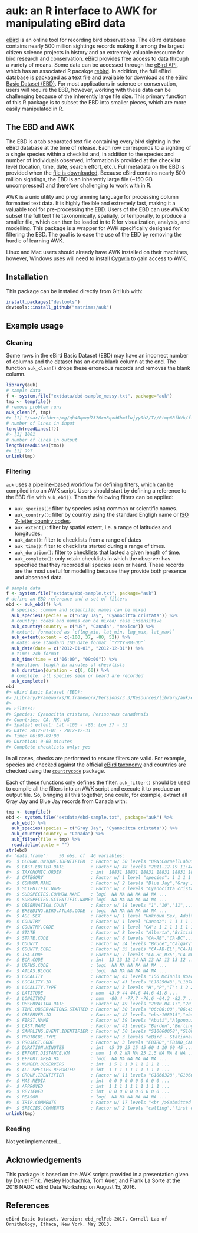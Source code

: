 
<!-- README.md is generated from README.Rmd. Please edit that file -->
auk: an R interface to AWK for manipulating eBird data
======================================================

[eBird](http://www.ebird.org) is an online tool for recording bird observations. The eBird database contains nearly 500 million sightings records making it among the largest citizen science projects in history and an extremely valuable resource for bird research and conservation. eBird provides free access to data through a variety of means. Some data can be accessed through the [eBird API](https://confluence.cornell.edu/display/CLOISAPI/eBird+API+1.1), which has an associated R pacakge [rebird](https://github.com/ropensci/rebird). In addition, the full eBird database is packaged as a text file and available for download as the [eBird Basic Dataset (EBD)](http://ebird.org/ebird/data/download). For most applications in science or conservation, users will require the EBD, however, working with these data can be challenging because of the inherently large file size. This primary function of this R package is to subset the EBD into smaller pieces, which are more easily manipulated in R.

The EBD and AWK
---------------

The EBD is a tab separated text file containing every bird sighting in the eBird database at the time of release. Each row corresponds to a sighting of a single species within a checklist and, in addition to the species and number of individuals observed, information is provided at the checklist level (location, time, date, search effort, etc.). Full metadata on the EBD is provided when the [file is downloaded](http://ebird.org/ebird/data/download). Because eBird contains nearly 500 million sightings, the EBD is an inherently large file (~150 GB uncompressed) and therefore challenging to work with in R.

AWK is a unix utility and programming language for processing column formatted text data. It is highly flexible and extremely fast, making it a valuable tool for pre-processing the EBD. Users of the EBD can use AWK to subset the full text file taxonomically, spatially, or temporally, to produce a smaller file, which can then be loaded in to R for visualization, analysis, and modelling. This package is a wrapper for AWK specifically designed for filtering the EBD. The goal is to ease the use of the EBD by removing the hurdle of learning AWK.

Linux and Mac users should already have AWK installed on their machines, however, Windows uses will need to install [Cygwin](https://www.cygwin.com) to gain access to AWK.

Installation
------------

This package can be installed directly from GitHub with:

``` r
install.packages("devtools")
devtools::install_github("mstrimas/auk")
```

Example usage
-------------

### Cleaning

Some rows in the eBird Basic Dataset (EBD) may have an incorrect number of columns and the dataset has an extra blank column at the end. The function `auk_clean()` drops these erroneous records and removes the blank column.

``` r
library(auk)
# sample data
f <- system.file("extdata/ebd-sample_messy.txt", package="auk")
tmp <- tempfile()
# remove problem runs
auk_clean(f, tmp)
#> [1] "/var/folders/mg/qh40qmqd7376xn8qxd6hm5lwjyy0h2/T//Rtmp6RfbVk/file11b95e4c208f"
# number of lines in input
length(readLines(f))
#> [1] 1001
# number of lines in output
length(readLines(tmp))
#> [1] 997
unlink(tmp)
```

### Filtering

`auk` uses a [pipeline-based workflow](http://r4ds.had.co.nz/pipes.html) for defining filters, which can be compiled into an AWK script. Users should start by defining a reference to the EBD file with `auk_ebd()`. Then the following filters can be applied:

-   `auk_species()`: filter by species using common or scientific names.
-   `auk_country()`: filter by country using the standard Engligh name or [ISO 2-letter country codes](https://en.wikipedia.org/wiki/ISO_3166-1_alpha-2).
-   `auk_extent()`: filter by spatial extent, i.e. a range of latitudes and longitudes.
-   `auk_date()`: filter to checklists from a range of dates
-   `auk_time()`: filter to checklists started during a range of times.
-   `auk_duration()`: filter to checklists that lasted a given length of time.
-   `auk_complete()`: only retain checklists in which the observer has specified that they recorded all species seen or heard. These records are the most useful for modelling because they provide both presence and absenced data.

``` r
# sample data
f <- system.file("extdata/ebd-sample.txt", package="auk")
# define an EBD reference and a set of filters
ebd <- auk_ebd(f) %>% 
  # species: common and scientific names can be mixed
  auk_species(species = c("Gray Jay", "Cyanocitta cristata")) %>%
  # country: codes and names can be mixed; case insensitive
  auk_country(country = c("US", "Canada", "mexico")) %>%
  # extent: formatted as `c(lng_min, lat_min, lng_max, lat_max)`
  auk_extent(extent = c(-100, 37, -80, 52)) %>%
  # date: use standard ISO date format `"YYYY-MM-DD"`
  auk_date(date = c("2012-01-01", "2012-12-31")) %>%
  # time: 24h format
  auk_time(time = c("06:00", "09:00")) %>%
  # duration: length in minutes of checklists
  auk_duration(duration = c(0, 60)) %>%
  # complete: all species seen or heard are recorded
  auk_complete()
ebd
#> eBird Basic Dataset (EBD): 
#> /Library/Frameworks/R.framework/Versions/3.3/Resources/library/auk/extdata/ebd-sample.txt
#> 
#> Filters: 
#> Species: Cyanocitta cristata, Perisoreus canadensis
#> Countries: CA, MX, US
#> Spatial extent: Lat -100 - -80; Lon 37 - 52
#> Date: 2012-01-01 - 2012-12-31
#> Time: 06:00-09:00
#> Duration: 0-60 minutes
#> Complete checklists only: yes
```

In all cases, checks are performed to ensure filters are valid. For example, species are checked against the official [eBird taxonomy](http://help.ebird.org/customer/portal/articles/1006825-the-ebird-taxonomy) and countries are checked using the [`countrycode`](https://github.com/vincentarelbundock/countrycode) package.

Each of these functions only defines the filter. `auk_filter()` should be used to compile all the filters into an AWK script and execute it to produce an output file. So, bringing all this together, one could, for example, extract all Gray Jay and Blue Jay records from Canada with:

``` r
tmp <- tempfile()
ebd <- system.file("extdata/ebd-sample.txt", package="auk") %>% 
  auk_ebd() %>% 
  auk_species(species = c("Gray Jay", "Cyanocitta cristata")) %>% 
  auk_country(country = "Canada") %>% 
  auk_filter(file = tmp) %>% 
  read.delim(quote = "")
str(ebd)
#> 'data.frame':    50 obs. of  46 variables:
#>  $ GLOBAL.UNIQUE.IDENTIFIER  : Factor w/ 50 levels "URN:CornellLabOfOrnithology:EBIRD:OBS102848882",..: 11 8 42 27 23 28 26 4 5 13 ...
#>  $ LAST.EDITED.DATE          : Factor w/ 48 levels "2011-12-19 11:44:05",..: 41 4 27 35 40 19 43 3 18 2 ...
#>  $ TAXONOMIC.ORDER           : int  18831 18831 18831 18831 18831 18831 18831 18831 18831 18831 ...
#>  $ CATEGORY                  : Factor w/ 1 level "species": 1 1 1 1 1 1 1 1 1 1 ...
#>  $ COMMON.NAME               : Factor w/ 2 levels "Blue Jay","Gray Jay": 1 1 1 1 1 1 1 1 1 1 ...
#>  $ SCIENTIFIC.NAME           : Factor w/ 2 levels "Cyanocitta cristata",..: 1 1 1 1 1 1 1 1 1 1 ...
#>  $ SUBSPECIES.COMMON.NAME    : logi  NA NA NA NA NA NA ...
#>  $ SUBSPECIES.SCIENTIFIC.NAME: logi  NA NA NA NA NA NA ...
#>  $ OBSERVATION.COUNT         : Factor w/ 18 levels "1","10","11",..: 11 1 1 5 18 4 7 1 12 9 ...
#>  $ BREEDING.BIRD.ATLAS.CODE  : logi  NA NA NA NA NA NA ...
#>  $ AGE.SEX                   : Factor w/ 1 level "Unknown Sex, Adult (1)": NA NA NA NA NA NA NA NA NA NA ...
#>  $ COUNTRY                   : Factor w/ 1 level "Canada": 1 1 1 1 1 1 1 1 1 1 ...
#>  $ COUNTRY.CODE              : Factor w/ 1 level "CA": 1 1 1 1 1 1 1 1 1 1 ...
#>  $ STATE                     : Factor w/ 8 levels "Alberta","British Columbia",..: 6 6 6 5 6 6 6 6 6 6 ...
#>  $ STATE.CODE                : Factor w/ 8 levels "CA-AB","CA-BC",..: 6 6 6 5 6 6 6 6 6 6 ...
#>  $ COUNTY                    : Factor w/ 34 levels "Bruce","Calgary",..: 32 21 9 19 8 10 18 34 23 11 ...
#>  $ COUNTY.CODE               : Factor w/ 35 levels "CA-AB-EL","CA-AB-FT",..: 27 19 14 10 13 15 16 29 20 26 ...
#>  $ IBA.CODE                  : Factor w/ 7 levels "CA-BC_035","CA-NB_011",..: 5 3 NA NA 4 NA 6 NA NA NA ...
#>  $ BCR.CODE                  : int  13 13 12 14 NA 13 NA 13 13 12 ...
#>  $ USFWS.CODE                : logi  NA NA NA NA NA NA ...
#>  $ ATLAS.BLOCK               : logi  NA NA NA NA NA NA ...
#>  $ LOCALITY                  : Factor w/ 43 levels "156 McInnis Road",..: 23 29 13 1 30 14 4 38 32 41 ...
#>  $ LOCALITY.ID               : Factor w/ 43 levels "L1025043","L1078677",..: 20 8 25 14 34 13 31 6 42 3 ...
#>  $ LOCALITY.TYPE             : Factor w/ 3 levels "H","P","T": 1 2 2 2 1 1 1 2 2 2 ...
#>  $ LATITUDE                  : num  43.9 44 44.6 44.6 41.8 ...
#>  $ LONGITUDE                 : num  -80.4 -77.7 -76.6 -64.3 -82.7 ...
#>  $ OBSERVATION.DATE          : Factor w/ 49 levels "2010-04-17","2010-06-01",..: 20 16 35 37 31 38 36 9 10 19 ...
#>  $ TIME.OBSERVATIONS.STARTED : Factor w/ 30 levels "06:00:00","06:45:00",..: 30 23 12 7 1 13 11 24 15 8 ...
#>  $ OBSERVER.ID               : Factor w/ 42 levels "obsr108915","obsr113953",..: 14 16 29 35 10 32 5 38 42 19 ...
#>  $ FIRST.NAME                : Factor w/ 39 levels "Abuti","Algonquin Park Bird Records",..: 17 20 22 16 19 10 23 36 32 13 ...
#>  $ LAST.NAME                 : Factor w/ 41 levels "Barden","Berlinguette",..: 40 32 10 29 7 18 14 6 3 26 ...
#>  $ SAMPLING.EVENT.IDENTIFIER : Factor w/ 50 levels "S10060058","S10066679",..: 48 45 29 14 10 15 13 41 42 50 ...
#>  $ PROTOCOL.TYPE             : Factor w/ 3 levels "eBird - Stationary Count",..: 2 2 1 1 2 2 1 1 2 1 ...
#>  $ PROJECT.CODE              : Factor w/ 3 levels "EBIRD","EBIRD_CAN",..: 2 2 1 1 2 1 1 2 1 2 ...
#>  $ DURATION.MINUTES          : int  45 30 25 15 45 60 4 10 60 45 ...
#>  $ EFFORT.DISTANCE.KM        : num  1 0.2 NA NA 25 1.5 NA NA 8 NA ...
#>  $ EFFORT.AREA.HA            : logi  NA NA NA NA NA NA ...
#>  $ NUMBER.OBSERVERS          : int  1 5 1 1 3 1 1 2 1 1 ...
#>  $ ALL.SPECIES.REPORTED      : int  1 1 1 1 1 1 1 1 1 1 ...
#>  $ GROUP.IDENTIFIER          : Factor w/ 11 levels "G1066328","G1066396",..: NA 7 2 NA 8 NA NA 6 NA NA ...
#>  $ HAS.MEDIA                 : int  0 0 0 0 0 0 0 0 0 0 ...
#>  $ APPROVED                  : int  1 1 1 1 1 1 1 1 1 1 ...
#>  $ REVIEWED                  : int  0 0 0 0 0 0 0 0 0 0 ...
#>  $ REASON                    : logi  NA NA NA NA NA NA ...
#>  $ TRIP.COMMENTS             : Factor w/ 17 levels "<br />Submitted from BirdLog NA for iOS, version 1.5.1",..: NA 4 NA 17 5 NA 11 7 NA NA ...
#>  $ SPECIES.COMMENTS          : Factor w/ 2 levels "calling","first ones here in months": NA NA NA NA NA NA NA NA NA NA ...
unlink(tmp)
```

### Reading

Not yet implemented...

Acknowledgements
----------------

This package is based on the AWK scripts provided in a presentation given by Daniel Fink, Wesley Hochachka, Tom Auer, and Frank La Sorte at the 2016 NAOC eBird Data Workshop on August 15, 2016.

References
----------

    eBird Basic Dataset. Version: ebd_relFeb-2017. Cornell Lab of Ornithology, Ithaca, New York. May 2013.
